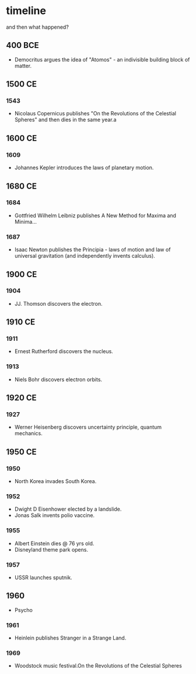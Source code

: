 # timeline
and then what happened?


## 400 BCE

* Democritus argues the idea of "Atomos" - an indivisible building block of matter.


## 1500 CE

### 1543

* Nicolaus Copernicus publishes "On the Revolutions of the Celestial Spheres" and then dies in the same year.a

## 1600 CE

### 1609

* Johannes Kepler introduces the laws of planetary motion.

## 1680 CE

### 1684

* Gottfried Wilhelm Leibniz publishes A New Method for Maxima and Minima...

### 1687

* Isaac Newton publishes the Principia - laws of motion and law of universal gravitation (and independently invents calculus).

## 1900 CE

### 1904

* JJ. Thomson discovers the electron.

## 1910 CE

### 1911

* Ernest Rutherford discovers the nucleus.

### 1913

* Niels Bohr discovers electron orbits.

## 1920 CE

### 1927

* Werner Heisenberg discovers uncertainty principle, quantum mechanics.

## 1950 CE


### 1950

* North Korea invades South Korea.

### 1952

* Dwight D Eisenhower elected by a landslide.
* Jonas Salk invents polio vaccine.


### 1955
* Albert Einstein dies @ 76 yrs old.
* Disneyland theme park opens.

### 1957
* USSR launches sputnik.

## 1960
* Psycho

### 1961
* Heinlein publishes Stranger in a Strange Land.

### 1969
* Woodstock music festival.On the Revolutions of the Celestial Spheres
